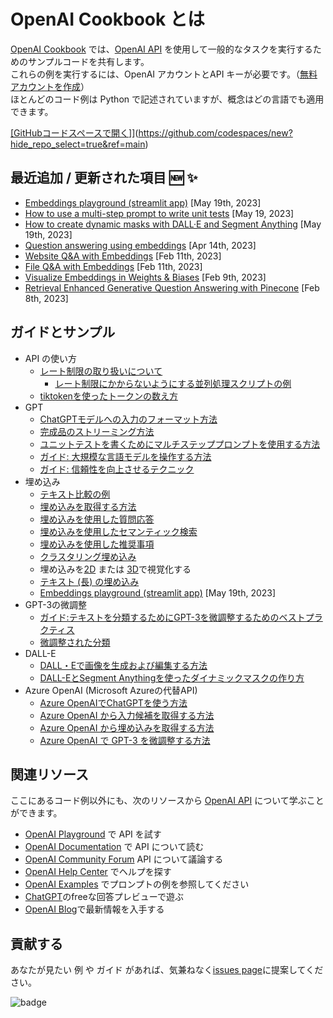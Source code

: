 # OpenAI Cookbook とは

[OpenAI Cookbook](https://github.com/openai/openai-cookbook) では、[OpenAI API] を使用して一般的なタスクを実行するためのサンプルコードを共有します。  
これらの例を実行するには、OpenAI アカウントとAPI キーが必要です。（[無料アカウントを作成](https://beta.openai.com/signup)）  
ほとんどのコード例は Python で記述されていますが、概念はどの言語でも適用できます。  

[[GitHubコードスペースで開く]](https://github.com/codespaces/badge.svg)](https://github.com/codespaces/new?hide_repo_select=true&ref=main)

## 最近追加 / 更新された項目 🆕 ✨
- [Embeddings playground (streamlit app)](apps/embeddings-playground/README.md) [May 19th, 2023]
- [How to use a multi-step prompt to write unit tests](examples/Unit_test_writing_using_a_multi-step_prompt.ipynb) [May 19, 2023]
- [How to create dynamic masks with DALL·E and Segment Anything](examples/dalle/How_to_create_dynamic_masks_with_DALL-E_and_Segment_Anything.ipynb) [May 19th, 2023]
- [Question answering using embeddings](examples/Question_answering_using_embeddings.ipynb) [Apr 14th, 2023]
- [Website Q&A with Embeddings](https://github.com/openai/openai-cookbook/tree/main/apps/web-crawl-q-and-a) [Feb 11th, 2023]
- [File Q&A with Embeddings](https://github.com/openai/openai-cookbook/tree/main/apps/file-q-and-a) [Feb 11th, 2023]
- [Visualize Embeddings in Weights & Biases](https://github.com/openai/openai-cookbook/blob/main/examples/Visualizing_embeddings_in_W%26B.ipynb) [Feb 9th, 2023]
- [Retrieval Enhanced Generative Question Answering with Pinecone](https://github.com/openai/openai-cookbook/blob/main/examples/vector_databases/pinecone/Gen_QA.ipynb) [Feb 8th, 2023]

## ガイドとサンプル

* API の使い方
  * [レート制限の取り扱いについて](examples/How_to_handle_rate_limits.ipynb)
    * [レート制限にかからないようにする並列処理スクリプトの例](examples/api_request_parallel_processor.py)
  * [tiktokenを使ったトークンの数え方](examples/How_to_count_tokens_with_tiktoken.ipynb)
* GPT
  * [ChatGPTモデルへの入力のフォーマット方法](examples/How_to_format_inputs_to_ChatGPT_models.ipynb)
  * [完成品のストリーミング方法](examples/How_to_stream_completions.ipynb)
  * [ユニットテストを書くためにマルチステッププロンプトを使用する方法](examples/Unit_test_writing_using_a_multi-step_prompt.ipynb)
  * [ガイド: 大規模な言語モデルを操作する方法](how_to_work_with_large_language_models.md)
  * [ガイド: 信頼性を向上させるテクニック](techniques_to_improve_reliability.md)
* 埋め込み
  * [テキスト比較の例](text_comparison_examples.md)
  * [埋め込みを取得する方法](examples/Get_embeddings.ipynb)
  * [埋め込みを使用した質問応答](examples/Question_answering_using_embeddings.ipynb)
  * [埋め込みを使用したセマンティック検索](examples/Semantic_text_search_using_embeddings.ipynb)
  * [埋め込みを使用した推奨事項](examples/Recommendation_using_embeddings.ipynb)
  * [クラスタリング埋め込み](examples/Clustering.ipynb)
  * 埋め込みを[2D](examples/Visualizing_embeddings_in_2D.ipynb) または [3D](examples/Visualizing_embeddings_in_3D.ipynb)で視覚化する
  * [テキスト (長) の埋め込み](examples/Embedding_long_inputs.ipynb)
  * [Embeddings playground (streamlit app)](apps/embeddings-playground/README.md) [May 19th, 2023]
* GPT-3の微調整
  * [ガイド:テキストを分類するためにGPT-3を微調整するためのベストプラクティス](https://docs.google.com/document/d/1rqj7dkuvl7Byd5KQPUJRxc19BJt8wo0yHNwK84KfU3Q/edit)
  * [微調整された分類](examples/Fine-tuned_classification.ipynb)
* DALL-E
  * [DALL・Eで画像を生成および編集する方法](examples/dalle/Image_generations_edits_and_variations_with_DALL-E.ipynb)
  * [DALL-EとSegment Anythingを使ったダイナミックマスクの作り方](examples/dalle/How_to_create_dynamic_masks_with_DALL-E_and_Segment_Anything.ipynb)
* Azure OpenAI (Microsoft Azureの代替API)
  * [Azure OpenAIでChatGPTを使う方法](examples/azure/chat.ipynb)
  * [Azure OpenAI から入力候補を取得する方法](examples/azure/completions.ipynb)
  * [Azure OpenAI から埋め込みを取得する方法](examples/azure/embeddings.ipynb)
  * [Azure OpenAI で GPT-3 を微調整する方法](examples/azure/finetuning.ipynb)

## 関連リソース

ここにあるコード例以外にも、次のリソースから [OpenAI API] について学ぶことができます。

* [OpenAI Playground] で API を試す
* [OpenAI Documentation] で API について読む
* [OpenAI Community Forum] API について議論する
* [OpenAI Help Center] でヘルプを探す
* [OpenAI Examples] でプロンプトの例を参照してください
* [ChatGPT]のfreeな回答プレビューで遊ぶ 
* [OpenAI Blog]で最新情報を入手する

## 貢献する

あなたが見たい 例 や ガイド があれば、気兼ねなく[issues page]に提案してください。


[ChatGPT]: https://chat.openai.com/
[OpenAI API]: https://openai.com/api/
[API Signup]: https://beta.openai.com/signup
[OpenAI Playground]: https://beta.openai.com/playground
[OpenAI Documentation]: https://beta.openai.com/docs/introduction
[OpenAI Community Forum]: https://community.openai.com/top?period=monthly
[OpenAI Help Center]: https://help.openai.com/en/
[OpenAI Examples]: https://beta.openai.com/examples
[OpenAI Blog]: https://openai.com/blog/
[issues page]: https://github.com/openai/openai-cookbook/issues

![badge](https://img.shields.io/endpoint.svg?url=https%3A%2F%2Fgezf7g7pd5.execute-api.ap-northeast-1.amazonaws.com%2Fdefault%2Fsource_up_to_date%3Fowner%3Dopenai%26repos%3Dopenai-cookbook%26ref%3Dmain%26path%3DREADME.md%26commit_hash%3D28ab8b5c44851fe99cb90a962d41095cf9525940)


